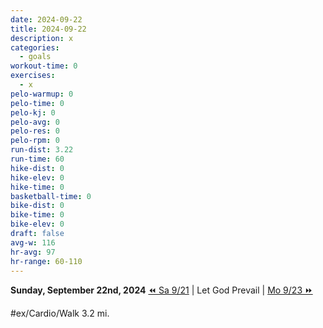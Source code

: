 ```yaml
---
date: 2024-09-22
title: 2024-09-22
description: x
categories:
  - goals
workout-time: 0
exercises:
  - x
pelo-warmup: 0
pelo-time: 0
pelo-kj: 0
pelo-avg: 0
pelo-res: 0
pelo-rpm: 0
run-dist: 3.22
run-time: 60
hike-dist: 0
hike-elev: 0
hike-time: 0
basketball-time: 0
bike-dist: 0
bike-time: 0
bike-elev: 0
draft: false
avg-w: 116
hr-avg: 97
hr-range: 60-110
---
```

**Sunday, September 22nd, 2024**
[⏪ Sa 9/21](goals/2024-09-21) | Let God Prevail | [Mo 9/23 ⏩](goals/2024-09-23)

#ex/Cardio/Walk 3.2 mi. 
